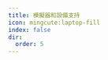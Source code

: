 ```yaml
---
title: 模擬器和設備支持
icon: mingcute:laptop-fill
index: false
dir:
  order: 5
---
```


<Redirect to="windows" />

